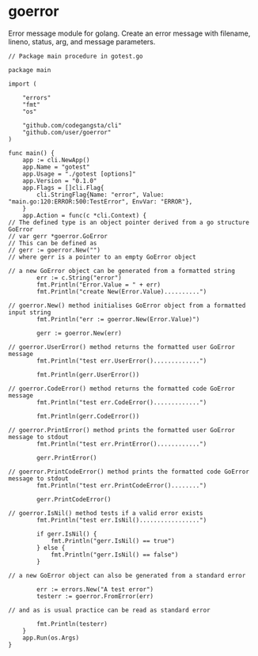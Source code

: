 # goerror
Error message module for golang. Create an error message with filename, lineno, status, arg, and message parameters.

    // Package main procedure in gotest.go

	package main

	import (

		"errors"
		"fmt"
		"os"

		"github.com/codegangsta/cli"
		"github.com/user/goerror"
	)

	func main() {
		app := cli.NewApp()
		app.Name = "gotest"
		app.Usage = "./gotest [options]"
		app.Version = "0.1.0"
		app.Flags = []cli.Flag{
			cli.StringFlag{Name: "error", Value: "main.go:120:ERROR:500:TestError", EnvVar: "ERROR"},
		}
		app.Action = func(c *cli.Context) {
    // The defined type is an object pointer derived from a go structure GoError
    // var gerr *goerror.GoError
    // This can be defined as
    // gerr := goerror.New("")
    // where gerr is a pointer to an empty GoError object
    
    // a new GoError object can be generated from a formatted string
			err := c.String("error")
			fmt.Println("Error.Value = " + err)
			fmt.Println("create New(Error.Value)..........")
    
    // goerror.New() method initialises GoError object from a formatted input string
			fmt.Println("err := goerror.New(Error.Value)")
    
			gerr := goerror.New(err)
    
    // goerror.UserError() method returns the formatted user GoError message
			fmt.Println("test err.UserError().............")
    
			fmt.Println(gerr.UserError())
    
    // goerror.CodeError() method returns the formatted code GoError message
			fmt.Println("test err.CodeError().............")
    
			fmt.Println(gerr.CodeError())
    
    // goerror.PrintError() method prints the formatted user GoError message to stdout
			fmt.Println("test err.PrintError()............")
    
			gerr.PrintError()
    
    // goerror.PrintCodeError() method prints the formatted code GoError message to stdout
			fmt.Println("test err.PrintCodeError()........")
    
			gerr.PrintCodeError()
    
    // goerror.IsNil() method tests if a valid error exists
			fmt.Println("test err.IsNil().................")
    
			if gerr.IsNil() {
				fmt.Println("gerr.IsNil() == true")
			} else {
				fmt.Println("gerr.IsNil() == false")
			}
    
    // a new GoError object can also be generated from a standard error
    
			err := errors.New("A test error")
			testerr := goerror.FromError(err)
    
    // and as is usual practice can be read as standard error
    
			fmt.Println(testerr)
		}
		app.Run(os.Args)
	}
